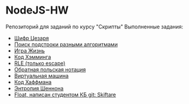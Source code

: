 # NodeJS-HW
Репозиторий для заданий по курсу "Скрипты"
Выполненные задания:
- [Шифр Цезаря](https://github.com/SamuraJey/NodeJS-HW/tree/main/Caesar)
- [Поиск подстроки разными алгоритмами](https://github.com/SamuraJey/NodeJS-HW/tree/main/Find%20substring%20in%20string)
- [Игра Жизнь](https://github.com/SamuraJey/NodeJS-HW/tree/main/GameOfLife)
- [Код Хэмминга](https://github.com/SamuraJey/NodeJS-HW/tree/main/Hamming)
- [RLE (только escape)](https://github.com/SamuraJey/NodeJS-HW/tree/main/RLE)
- [Обратная польская нотация](https://github.com/SamuraJey/NodeJS-HW/tree/main/Reverse%20Polish%20Notation)
- [Виртуальная машина](https://github.com/SamuraJey/NodeJS-HW/tree/main/Virtual%20Machine)
- [Код Хаффмана](https://github.com/SamuraJey/NodeJS-HW/tree/main/huffman)
- [Энтропия Шеннона](https://github.com/SamuraJey/NodeJS-HW/tree/main/shennon)
- [Float, написан студентом КБ git: Skiftare](https://github.com/SamuraJey/NodeJS-HW/tree/main/Float)
